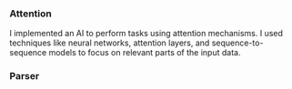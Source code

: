 ### Attention
 I implemented an AI to perform tasks using attention mechanisms. I used techniques like neural networks, attention layers, and sequence-to-sequence models to focus on relevant parts of the input data.
 

### Parser

